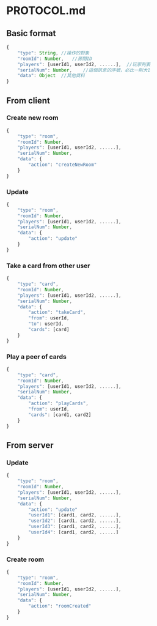 # PROTOCOL.md #
## Basic format ##
```js
{
	"type": String,	//操作的對象
	"roomId": Number,	//房間ID
	"players": [userId1, userId2, ......],	//玩家列表
	"serialNum": Number,	//這個訊息的序號，必比一則大1
	"data": Object	//其他資料
}
```
## From client ##
### Create new room ###
```js
{
	"type": "room",
	"roomId": Number,
	"players": [userId1, userId2, ......],
	"serialNum": Number,
	"data": {
		"action": "createNewRoom"
	}
}
```
### Update ###
```js
{
	"type": "room",
	"roomId": Number,
	"players": [userId1, userId2, ......],
	"serialNum": Number,
	"data": {
		"action": "update"
	}
}
```
### Take a card from other user ###
```js
{
	"type": "card",
	"roomId": Number,
	"players": [userId1, userId2, ......],
	"serialNum": Number,
	"data": {
		"action": "takeCard",
		"from": userId,
		"to": userId,
		"cards": [card]
	}
}
```
### Play a peer of cards ###
```js
{
	"type": "card",
	"roomId": Number,
	"players": [userId1, userId2, ......],
	"serialNum": Number,
	"data": {
		"action": "playCards",
		"from": userId,
		"cards": [card1, card2]
	}
}
```
## From server ##
### Update ###
```js
{
	"type": "room",
	"roomId": Number,
	"players": [userId1, userId2, ......],
	"serialNum": Number,
	"data": {
		"action": "update"
		"userId1": [card1, card2, ......],
		"userId2": [card1, card2, ......],
		"userId3": [card1, card2, ......],
		"userId4": [card1, card2, ......]
	}
}
```
### Create room ###
```js
{
	"type": "room",
	"roomId": Number,
	"players": [userId1, userId2, ......],
	"serialNum": Number,
	"data": {
		"action": "roomCreated"
	}
}
```
